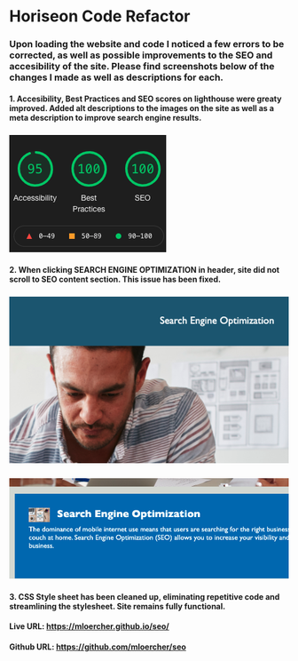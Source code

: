 # Horiseon Code Refactor

### Upon loading the website and code I noticed a few errors to be corrected, as well as possible improvements to the SEO and accesibility of the site. Please find screenshots below of the changes I made as well as descriptions for each. 

#### 1. Accesibility, Best Practices and SEO scores on lighthouse were greaty improved. Added alt descriptions to the images on the site as well as a meta description to improve search engine results. 
### ![Lighthouse-score](images/lighthouse-score.png)

#### 2. When clicking SEARCH ENGINE OPTIMIZATION in header, site did not scroll to SEO content section. This issue has been fixed.
### ![SEO-Header](images/SEO-Header.png)
### ![SEO-fixed-anchor](images/SEO-fixed-anchor.png)
 

#### 3. CSS Style sheet has been cleaned up, eliminating repetitive code and streamlining the stylesheet. Site remains fully functional. 



#### Live URL: https://mloercher.github.io/seo/
#### Github URL: https://github.com/mloercher/seo